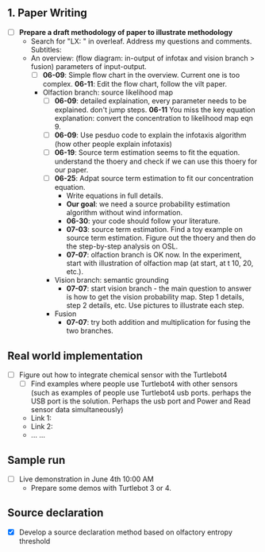 ## 1. Paper Writing
* [ ] **Prepare a draft methodology of paper to illustrate methodology**
  * Search for "LX: " in overleaf. Address my questions and comments.
  Subtitles:
  * An overview: (flow diagram: in-output of infotax and vision branch > fusion) parameters of input-output.
    * [ ] **06-09**: Simple flow chart in the overview. Current one is too complex. **06-11**: Edit the flow chart, follow the vilt paper.
    * Olfaction branch: source likelihood map
      * [ ] **06-09**: detailed explaination, every parameter needs to be explained. don't jump steps. **06-11** You miss the key equation explanation: convert the concentration to likelihood map eqn 9.
      * [ ] **06-09**: Use pesduo code to explain the infotaxis algorithm (how other people explain infotaxis)
      * [ ] **06-19**: Source term estimation seems to fit the equation. understand the thoery and check if we can use this thoery for our paper.
      * [ ] **06-25**: Adpat source term estimation to fit our concentration equation.
         * Write equations in full details.   
         * **Our goal**: we need a source probability estimation algorithm without wind information.
         * **06-30**: your code should follow your literature.
         * **07-03**: source term estimation. Find a toy example on source term estimation. Figure out the thoery and then do the step-by-step analysis on OSL.
         * **07-07**: olfaction branch is OK now. In the experiment, start with illustration of olfaction map (at start, at t 10, 20, etc.).
      * Vision branch: semantic grounding
        * **07-07**: start vision branch - the main question to answer is how to get the vision probability map. Step 1 details, step 2 details, etc. Use pictures to illustrate each step.
      * Fusion
        * **07-07**: try both addition and multiplication for fusing the two branches.
      
## Real world implementation
* [ ] Figure out how to integrate chemical sensor with the Turtlebot4  
  * [ ] Find examples where people use Turtlebot4 with other sensors (such as examples of people use Turtlebot4 usb ports. perhaps the USB port is the solution. Perhaps the usb port and Power and Read sensor data simultaneously)  
  * Link 1:  
  * Link 2:  
  * ... ...  
      
## Sample run
* [ ] Live demonstration in June 4th 10:00 AM
  * Prepare some demos with Turtlebot 3 or 4.  

## Source declaration  
* [x] Develop a source declaration method based on olfactory entropy threshold  

